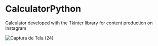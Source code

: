 # CalculatorPython
Calculator developed with the Tkinter library for content production on Instagram


![Captura de Tela (24)](https://user-images.githubusercontent.com/68672538/186780128-9f458234-4910-4346-8221-1d8cdfc831d8.png)
